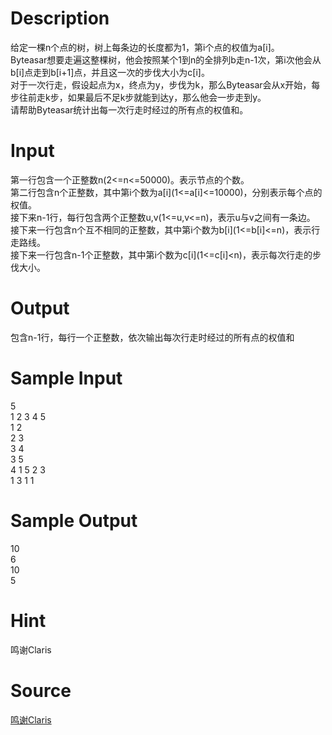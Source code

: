 
# Description

<div class="content"><p>给定一棵n个点的树，树上每条边的长度都为1，第i个点的权值为a[i]。<br/>
Byteasar想要走遍这整棵树，他会按照某个1到n的全排列b走n-1次，第i次他会从b[i]点走到b[i+1]点，并且这一次的步伐大小为c[i]。<br/>
对于一次行走，假设起点为x，终点为y，步伐为k，那么Byteasar会从x开始，每步往前走k步，如果最后不足k步就能到达y，那么他会一步走到y。<br/>
请帮助Byteasar统计出每一次行走时经过的所有点的权值和。</p></div>

# Input

<div class="content"><p>第一行包含一个正整数n(2&lt;=n&lt;=50000)。表示节点的个数。<br/>
第二行包含n个正整数，其中第i个数为a[i](1&lt;=a[i]&lt;=10000)，分别表示每个点的权值。<br/>
接下来n-1行，每行包含两个正整数u,v(1&lt;=u,v&lt;=n)，表示u与v之间有一条边。<br/>
接下来一行包含n个互不相同的正整数，其中第i个数为b[i](1&lt;=b[i]&lt;=n)，表示行走路线。<br/>
接下来一行包含n-1个正整数，其中第i个数为c[i](1&lt;=c[i]&lt;n)，表示每次行走的步伐大小。</p></div>

# Output

<div class="content"><p>包含n-1行，每行一个正整数，依次输出每次行走时经过的所有点的权值和</p></div>

# Sample Input

<div class="content"><span class="sampledata">5<br/>
1 2 3 4 5<br/>
1 2<br/>
2 3<br/>
3 4<br/>
3 5<br/>
4 1 5 2 3<br/>
1 3 1 1</span></div>

# Sample Output

<div class="content"><span class="sampledata">10<br/>
6<br/>
10<br/>
5</span></div>

# Hint

<div class="content"><p></p><p>鸣谢Claris</p><p></p></div>

# Source

<div class="content"><p><a href="problemset.php?search=鸣谢Claris">鸣谢Claris</a></p></div>

